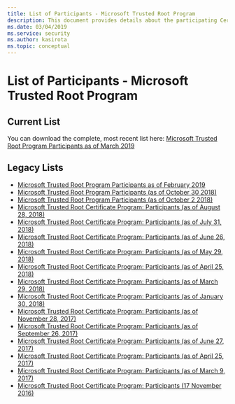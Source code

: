 ```yaml
---
title: List of Participants - Microsoft Trusted Root Program 
description: This document provides details about the participating Certificate Authorities in the Microsoft Trusted Root Program. 
ms.date: 03/04/2019
ms.service: security
ms.author: kasirota
ms.topic: conceptual
---
```


# List of Participants - Microsoft Trusted Root Program 

## Current List


You can download the complete, most recent list here: [Microsoft Trusted
Root Program Participants as of March
2019](https://gallery.technet.microsoft.com/Trusted-Root-Program-381e7a89)
 
## Legacy Lists

-   [Microsoft Trusted Root Program Participants as of February 2019](https://gallery.technet.microsoft.com/Trusted-Root-Program-8cc1a63d)
-   [Microsoft Trusted Root Program Participants (as of October
    30 2018)](https://gallery.technet.microsoft.com/Trusted-Root-Program-8895e873)
-   [Microsoft Trusted Root Program Participants (as of October
    2 2018)](https://gallery.technet.microsoft.com/Trusted-Root-Program-6a5c4e4c)
-   [Microsoft Trusted Root Certificate Program: Participants (as of
    August
    28, 2018)](https://gallery.technet.microsoft.com/Trusted-Root-Program-32d53c74)
-   [Microsoft Trusted Root Certificate Program: Participants (as of
    July
    31, 2018)](https://gallery.technet.microsoft.com/Trusted-Root-Program-d17011b8)
-   [Microsoft Trusted Root Certificate Program: Participants (as of
    June
    26, 2018)](https://gallery.technet.microsoft.com/Trusted-Root-Certificate-dee8ae24)
-   [Microsoft Trusted Root Certificate Program: Participants (as of May
    29, 2018)](https://gallery.technet.microsoft.com/Trusted-Root-Certificate-6b557df0)[](https://gallery.technet.microsoft.com/Trusted-Root-Certificate-7e584dc2)
-   [Microsoft Trusted Root Certificate Program: Participants (as of
    April
    25, 2018)](https://gallery.technet.microsoft.com/Trusted-Root-Certificate-7e584dc2)
-   [Microsoft Trusted Root Certificate Program: Participants (as of
    March
    29, 2018)](https://gallery.technet.microsoft.com/Trusted-Root-Certificate-7ece659b)
-   [Microsoft Trusted Root Certificate Program: Participants (as of
    January
    30, 2018)](https://gallery.technet.microsoft.com/Trusted-Root-Certificate-70150b50)
-   [Microsoft Trusted Root Certificate Program: Participants (as of
    November
    28, 2017)](https://gallery.technet.microsoft.com/Trusted-Root-Certificate-38d12b11)
-   [Microsoft Trusted Root Certificate Program: Participants (as of
    September
    26, 2017)](https://gallery.technet.microsoft.com/Trusted-Root-Certificate-2696b664)
-   [Microsoft Trusted Root Certificate Program: Participants (as of
    June 27, 2017)](https://aka.ms/RootCertDownload)
-   [Microsoft Trusted Root Certificate Program: Participants (as of
    April
    25, 2017)](https://gallery.technet.microsoft.com/Trusted-Root-Certificate-4a54196a?redir=0)
-   [Microsoft Trusted Root Certificate Program: Participants (as of
    March
    9, 2017)](https://gallery.technet.microsoft.com/Trusted-Root-Certificate-092f2761)
-   [Microsoft Trusted Root Certificate Program: Participants (17
    November 2016)](https://gallery.technet.microsoft.com/Trusted-Root-Certificate-209e0e9f?redir=0)

